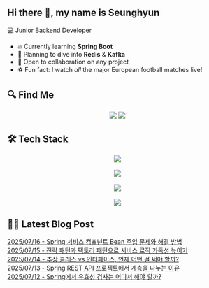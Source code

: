 

## Hi there 👋, my name is Seunghyun

💻 Junior Backend Developer

- 🔥 Currently learning **Spring Boot**
- 🌊 Planning to dive into **Redis** & **Kafka**
- 🤝 Open to collaboration on any project
- ⚽ Fun fact: I watch *all* the major European football matches live!

## 🔍 Find Me

<p align="center">
  <a href="https://cojoop.tistory.com"><img src="https://img.shields.io/badge/Tech Blog-000000?style=for-the-badge&logo=tistory&logoColor=white&link=https://winn-dev.tistory.com/"/></a>
  <a href="mailto:tmdgus8779@gmail.com"><img src="https://img.shields.io/badge/Gmail-d14836?style=for-the-badge&logo=Gmail&logoColor=white&link=mailto:tmdgus8779@gmail.com"/></a>
</p>

## 🛠️ Tech Stack

<div align="center">
  <img src="https://go-skill-icons.vercel.app/api/icons?i=html,css,bootstrap,js,jquery" />
</div>
&nbsp;
<div align="center">
  <img src="https://go-skill-icons.vercel.app/api/icons?i=py,java,flask,spring,mysql,oracle" />
</div>
&nbsp;
<div align="center">
  <img src="https://skillicons.dev/icons?i=docker,git,github,ubuntu" />
</div>
&nbsp;
<div align="center">
  <img src="https://go-skill-icons.vercel.app/api/icons?i=dbeaver,eclipse,idea,vscode,vim,postman" />
</div>

## ✍🏻 Latest Blog Post

[2025/07/16 - Spring 서비스 컴포넌트 Bean 주입 문제와 해결 방법](https://cojoop.tistory.com/entry/Spring-%EC%84%9C%EB%B9%84%EC%8A%A4-%EC%BB%B4%ED%8F%AC%EB%84%8C%ED%8A%B8-Bean-%EC%A3%BC%EC%9E%85-%EB%AC%B8%EC%A0%9C%EC%99%80-%ED%95%B4%EA%B2%B0-%EB%B0%A9%EB%B2%95) <br/>
[2025/07/15 - 전략 패턴과 팩토리 패턴으로 서비스 로직 가독성 높이기](https://cojoop.tistory.com/entry/%EC%A0%84%EB%9E%B5-%ED%8C%A8%ED%84%B4%EA%B3%BC-%ED%8C%A9%ED%86%A0%EB%A6%AC-%ED%8C%A8%ED%84%B4%EC%9C%BC%EB%A1%9C-%EC%84%9C%EB%B9%84%EC%8A%A4-%EB%A1%9C%EC%A7%81-%EA%B0%80%EB%8F%85%EC%84%B1-%EB%86%92%EC%9D%B4%EA%B8%B0) <br/>
[2025/07/14 - 추상 클래스 vs 인터페이스, 언제 어떤 걸 써야 할까?](https://cojoop.tistory.com/entry/%EC%B6%94%EC%83%81-%ED%81%B4%EB%9E%98%EC%8A%A4-vs-%EC%9D%B8%ED%84%B0%ED%8E%98%EC%9D%B4%EC%8A%A4-%EC%96%B8%EC%A0%9C-%EC%96%B4%EB%96%A4-%EA%B1%B8-%EC%8D%A8%EC%95%BC-%ED%95%A0%EA%B9%8C) <br/>
[2025/07/13 - Spring REST API 프로젝트에서 계층을 나누는 이유](https://cojoop.tistory.com/entry/Spring-REST-API-%ED%94%84%EB%A1%9C%EC%A0%9D%ED%8A%B8%EC%97%90%EC%84%9C-%EA%B3%84%EC%B8%B5%EC%9D%84-%EB%82%98%EB%88%84%EB%8A%94-%EC%9D%B4%EC%9C%A0) <br/>
[2025/07/12 - Spring에서 유효성 검사는 어디서 해야 할까?](https://cojoop.tistory.com/entry/Spring%EC%97%90%EC%84%9C-%EC%9C%A0%ED%9A%A8%EC%84%B1-%EA%B2%80%EC%82%AC%EB%8A%94-%EC%96%B4%EB%94%94%EC%84%9C-%ED%95%B4%EC%95%BC-%ED%95%A0%EA%B9%8C) <br/>
